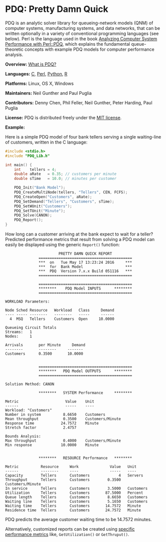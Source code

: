 # PDQ: Pretty Damn Quick 

PDQ is an analytic solver library for queueing-network models (QNM) of computer
systems, manufacturing systems, and data networks, that can be written
optionally in a variety of conventional programming languages (see below). 
Perl is the language used in the book 
[Analyzing Computer System Performance with Perl::PDQ](http://www.perfdynamics.com/iBook/ppa_new.html), 
which explains the fundamental queue-theoretic concepts with example PDQ models for 
computer performance analysis.

**Overview:**	[What is PDQ?](http://www.perfdynamics.com/Tools/PDQ.html)

**Languages:**	[C](https://en.wikibooks.org/wiki/C_Programming), 
[Perl](http://www.perfdynamics.com/Tools/PDQperl.html), 
[Python](http://www.perfdynamics.com/Tools/PDQpython.html), 
[R](http://www.perfdynamics.com/Tools/PDQ-R.html)

**Platforms:**	Linux, OS X, Windows

**Maintainers:** Neil Gunther and Paul Puglia

**Contributors:** Denny Chen, Phil Feller, Neil Gunther, Peter Harding, Paul Puglia

**License:** PDQ is distributed freely under the [MIT license](https://en.wikipedia.org/wiki/MIT_License#License_terms).

**Example:**

Here is a simple PDQ model of four bank tellers serving a single waiting-line of customers, 
written in the C language:
```C
#include <stdio.h>
#include "PDQ_Lib.h"

int main() {
    int    tellers = 4;
    double aRate   = 0.35; // customers per minute
    double sTime   = 10.0; // minutes per customer

    PDQ_Init("Bank Model");
    PDQ_CreateMultiNode(tellers, "Tellers", CEN, FCFS);
    PDQ_CreateOpen("Customers", aRate);
    PDQ_SetDemand("Tellers", "Customers", sTime);
    PDQ_SetWUnit("Customers");
    PDQ_SetTUnit("Minute");
    PDQ_Solve(CANON);
    PDQ_Report();
}
```
How long can a customer arriving at the bank expect to wait for a teller? Predicted performance metrics that result from solving a PDQ model can easily be displayed
using the generic `Report()` function:
```
                        PRETTY DAMN QUICK REPORT         
               ==========================================
               ***  on   Tue May 17 13:23:24 2016     ***
               ***  for  Bank Model                   ***
               ***  PDQ  Version 7.x.x Build 051116   ***
               ==========================================

               ==========================================
               ********    PDQ Model INPUTS      ********
               ==========================================

WORKLOAD Parameters:

Node Sched Resource   Workload   Class     Demand
---- ----- --------   --------   -----     ------
  4  MSQ   Tellers    Customers  Open     10.0000

Queueing Circuit Totals
Streams:   1
Nodes:     1

Arrivals       per Minute     Demand 
--------       --------     -------
Customers      0.3500       10.0000


               ==========================================
               ********   PDQ Model OUTPUTS      ********
               ==========================================

Solution Method: CANON

               ********   SYSTEM Performance     ********

Metric                     Value    Unit
------                     -----    ----
Workload: "Customers"
Number in system          8.6650    Customers
Mean throughput           0.3500    Customers/Minute
Response time            24.7572    Minute
Stretch factor            2.4757

Bounds Analysis:
Max throughput            0.4000    Customers/Minute
Min response             10.0000    Minute


               ********   RESOURCE Performance   ********

Metric          Resource     Work              Value   Unit
------          --------     ----              -----   ----
Capacity        Tellers      Customers             4   Servers
Throughput      Tellers      Customers        0.3500   Customers/Minute
In service      Tellers      Customers        3.5000   Customers
Utilization     Tellers      Customers       87.5000   Percent
Queue length    Tellers      Customers        8.6650   Customers
Waiting line    Tellers      Customers        5.1650   Customers
Waiting time    Tellers      Customers       14.7572   Minute
Residence time  Tellers      Customers       24.7572   Minute
```
PDQ predicts the average customer waiting time to be 14.7572 minutes.

Alternatively, customized reports can be created using [specific performance metrics](http://www.perfdynamics.com/Tools/PDQman.html) 
like, `GetUtilization()` or `GetThruput()`.

